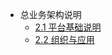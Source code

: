 - 总业务架构说明
  - [2.1 平台基础说明](src/demo/01.quickstart/quickstart.md)
  - [2.2 组织与应用](src/demo/01.quickstart/more-page.md)